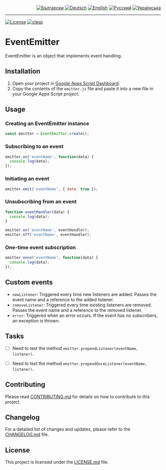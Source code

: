<div id="badges" align="right">
  <a href="README-BG.md" target="_blank"><img src="https://img.shields.io/badge/BG-grey?style=flat" alt="Български"></a>
  <a href="README-DE.md" target="_blank"><img src="https://img.shields.io/badge/DE-grey?style=flat" alt="Deutsch"></a>
  <a href="README.md" target="_blank"><img src="https://img.shields.io/badge/EN-blue?style=flat" alt="English"></a>
  <a href="README-RU.md" target="_blank"><img src="https://img.shields.io/badge/RU-grey?style=flat" alt="Русский"></a>
  <a href="README-UK.md" target="_blank"><img src="https://img.shields.io/badge/UK-grey?style=flat" alt="Українська"></a>
</div>

---

[![License](https://img.shields.io/github/license/MaksymStoianov/EventEmitter)](https://github.com/MaksymStoianov/EventEmitter/blob/master/LICENSE.md) [![clasp](https://img.shields.io/badge/built%20with-clasp-4285f4.svg)](https://github.com/google/clasp)


# EventEmitter

EventEmitter is an object that implements event handling.


## Installation

1. Open your project in [Google Apps Script Dashboard](https://script.google.com/).
2. Copy the contents of the `emitter.js` file and paste it into a new file in your Google Apps Script project.


## Usage

### Creating an EventEmitter instance

```javascript
const emitter = EventEmitter.create();
```

### Subscribing to an event

```javascript
emitter.on('eventName', function(data) {
  console.log(data);
});
```

### Initiating an event

```javascript
emitter.emit('eventName', { data: true });
```

### Unsubscribing from an event

```javascript
function eventHandler(data) {
  console.log(data);
}

emitter.on('eventName', eventHandler);
emitter.off('eventName', eventHandler);
```

### One-time event subscription

```javascript
emitter.once('eventName', function(data) {
  console.log(data);
});
```


## Custom events

- `newListener`: Triggered every time new listeners are added. Passes the event name and a reference to the added listener.
- `removeListener`: Triggered every time existing listeners are removed. Passes the event name and a reference to the removed listener.
- `error`: Triggered when an error occurs. If the event has no subscribers, an exception is thrown.


## Tasks

- [ ] Need to test the method `emitter.prependListener(eventName, listener)`.
- [ ] Need to test the method `emitter.prependOnceListener(eventName, listener)`.


## Contributing

Please read [CONTRIBUTING.md](CONTRIBUTING.md) for details on how to contribute to this project.


## Changelog

For a detailed list of changes and updates, please refer to the [CHANGELOG.md](CHANGELOG.md) file.


## License

This project is licensed under the [LICENSE.md](LICENSE.md) file.
